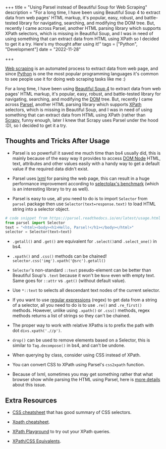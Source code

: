 +++
title = "Using Parsel instead of Beautiful Soup for Web Scraping"
description = "For a long time, I have been using Beautiful Soup 4 to extract data from web pages' HTML markup, it's popular, easy, robust, and battle-tested library for navigating, searching, and modifying the DOM tree. But, recently I came across Parsel, another HTML parsing library which supports XPath selectors, which is missing in Beautiful Soup, and I was in need of using something that can extract data from HTML using XPath so I decided to get it a try. Here's my thought after using it!"
tags = ["Python",  "Development"]
date = "2022-11-28"

+++

[Web scraping](https://en.wikipedia.org/wiki/Web_scraping) is an automated process to extract data from web page, and since [Python](https://www.python.org/) is one the most popular programming languages it's common to see people use it for doing web scraping tasks like me :)

For a long time, I have been using [Beautiful Soup 4](http://www.crummy.com/software/BeautifulSoup/) to extract data from web pages' HTML markup, it's popular, easy, robust, and battle-tested library for navigating, searching, and modifying the [DOM](https://developer.mozilla.org/en-US/docs/Web/API/Document_Object_Model/Introduction) tree. But, recently I came across [Parsel](https://github.com/scrapy/parsel), another HTML parsing library which supports [XPath](https://developer.mozilla.org/en-US/docs/Web/XPath) selectors, which is missing in Beautiful Soup, and I was in need of using something that can extract data from HTML using XPath (rather than [Scrapy](https://scrapy.org/), funny enough, later I knew that Scrapy uses Parsel under the hood :D), so I decided to get it a try.

## Thoughts and Tricks After Usage

- Parsel is so powerful! it saved me much time than bs4 usually did, this is mainly because of the easy way it provides to access [DOM Node](https://developer.mozilla.org/en-US/docs/Web/API/Node) HTML, text, attributes and other values easily with a handy way to get a default value if the required data didn't exist.

- Parsel uses [lxml](https://lxml.de/) for parsing the web page, this can result in a huge performance improvement according to [selectolax's benchmark](https://github.com/rushter/selectolax#simple-benchmark) (which is an interesting library to try as well).

- Parsel is easy to use, all you need to do is to import `Selector` from `parsel` package then use `Selector(text=response.text)` to load HTML string into a selector object.

```python
# code snippet from https://parsel.readthedocs.io/en/latest/usage.html  
from parsel import Selector  
text = "<html><body><h1>Hello, Parsel!</h1></body></html>"  
selector = Selector(text=text)
```

- `.getall()` and `.get()` are equivalent for `.select()`and `.select_one()` in bs4.

- `.xpath()` and `.css()` methods can be chained! `selector.css('img').xpath('@src').getall()`

- `Selector`'s non-standard `::text` pseudo-element can be better than Beautiful Soup's `.text` because it won't be `None` even with empty text. Same goes for `::attr` vs `.get()` (without default value).

- Use `*::text` to selects all descendant text nodes of the current selector.

- If you want to use [regular expressions](https://en.wikipedia.org/wiki/Regular_expression) (regex) to get data from a string of a selector, all you need to do is to use `.re()` and `.re_first()` methods. However, unlike using `.xpath()` or `.css()` methods, regex methods returns a list of strings so they can't be chained.

- The proper way to work with relative XPaths is to prefix the path with dot `divs.xpath('.//p')`.

- `drop()` can be used to remove elements based on a Selector, this is similar to `Tag.decompose()` in bs4, and can't be undone.

- When querying by class, consider using CSS instead of XPath.

- You can convert CSS to XPath using Parsel's `css2xpath` function.

- Because of lxml, sometimes you may get something rather that what browser show while parsing the HTML using Parsel, here is [more details](https://github.com/scrapy/parsel/issues/83) about this issue.

## Extra Resources

- [CSS cheatsheet](https://devhints.io/css) that has good summary of CSS selectors.

- [Xpath cheatsheet](https://devhints.io/xpath).

- [XPath Playground](https://scrapinghub.github.io/xpath-playground/) to try out your XPath queries.

- [XPath/CSS Equivalents](XPath/CSS%20Equivalents).
